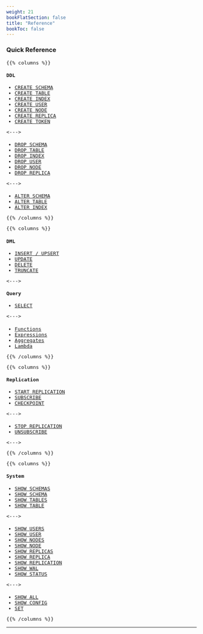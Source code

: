 ```yaml
---
weight: 21
bookFlatSection: false
title: "Reference"
bookToc: false
---
```


### Quick Reference

<span style="background: gray; font-size: 13px; font-family: IBM Plex Mono, monospace;">

{{% columns %}}

#### DDL

* [CREATE SCHEMA](/docs/sql/ddl/schemas/create)
* [CREATE TABLE](/docs/sql/ddl/tables/create)
* [CREATE INDEX](/docs/sql/ddl/indexes/create)
* [CREATE USER](/docs/users/create)
* [CREATE NODE](/docs/cluster/create)
* [CREATE REPLICA](/docs/repl/create)
* [CREATE TOKEN](/docs/users/create_token)

<--->

####

* [DROP SCHEMA](/docs/sql/ddl/schemas/drop)
* [DROP TABLE](/docs/sql/ddl/tables/drop)
* [DROP INDEX](/docs/sql/ddl/indexes/drop)
* [DROP USER](/docs/users/drop)
* [DROP NODE](/docs/cluster/drop)
* [DROP REPLICA](/docs/repl/drop)

<--->

####

* [ALTER SCHEMA](/docs/sql/ddl/schemas/alter)
* [ALTER TABLE](/docs/sql/ddl/tables/alter)
* [ALTER INDEX](/docs/sql/ddl/indexes/alter)

{{% /columns %}}


{{% columns %}}

#### DML


* [INSERT / UPSERT](/docs/sql/dml/insert)
* [UPDATE](/docs/sql/dml/update)
* [DELETE](/docs/sql/dml/delete)
* [TRUNCATE](/docs/sql/dml/truncate)

<--->

#### Query

* [SELECT](/docs/sql/query/select)

<--->

####

* [Functions](/docs/sql/functions/system)
* [Expressions](/docs/sql/expressions/arithmetical)
* [Aggregates](/docs/sql/query/aggregates)
* [Lambda](/docs/sql/query/lambda)

{{% /columns %}}


{{% columns %}}

#### Replication

* [START REPLICATION](/docs/repl/start)
* [SUBSCRIBE](/docs/repl/subscribe)
* [CHECKPOINT](/docs/reliability/checkpoint)

<--->

#### 

* [STOP REPLICATION](/docs/repl/stop)
* [UNSUBSCRIBE](/docs/repl/unsubscribe)

<--->

{{% /columns %}}


{{% columns %}}

#### System

* [SHOW SCHEMAS](/docs/sql/ddl/schemas/show)
* [SHOW SCHEMA](/docs/sql/ddl/schemas/show)
* [SHOW TABLES](/docs/sql/ddl/tables/show)
* [SHOW TABLE](/docs/sql/ddl/tables/show)

<--->

#### 

* [SHOW USERS](/docs/users/show)
* [SHOW USER](/docs/users/show)
* [SHOW NODES](/docs/cluster/show)
* [SHOW NODE](/docs/cluster/show)
* [SHOW REPLICAS](/docs/repl/show_replica)
* [SHOW REPLICA](/docs/repl/show_replica)
* [SHOW REPLICATION](/docs/repl/show)
* [SHOW WAL](/docs/reliability/show)
* [SHOW STATUS](/docs/monitoring/show)

<--->

#### 

* [SHOW ALL](/docs/configuration/show)
* [SHOW CONFIG](/docs/configuration/show)
* [SET](/docs/configuration/set)

{{% /columns %}}

</span>

---
